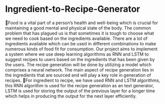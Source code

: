 # Ingredient-to-Recipe-Generator
🍴Food is a vital part of a person’s health and well-being which is crucial for maintaining a good
mental and physical state of the body. The common problem that has plagued us is that sometimes
it is tough to choose what we need to cook based on the ingredients available. There are a lot of
ingredients available which can be used in different combinations to make numerous kinds of food
fit for consumption. Our project aims to implement a system where we use deep learning
algorithms as RNN and LSTM to suggest recipes to users based on the ingredients
that has been given by the users. The recipe generation will be done by utilizing a model which
comprises a neural network. The main aspect of recipe generation lies in the ingredients that are
sourced and will play a key role in generation of recipes.
🍜For ingredient to recipe, we have used RNN and
LSTM algorithms, this RNN algorithm is used for the recipe generation as an text generator, LSTM
is used for storing the output of the previous layer for a longer time which helps in producing the
output for the next layer efficiently. 
